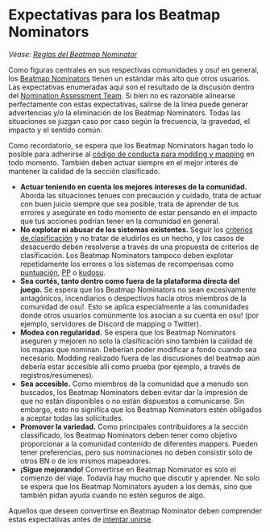 # Expectativas para los Beatmap Nominators

*Véase: [Reglas del Beatmap Nominator](/wiki/People/The_Team/Beatmap_Nominators/Rules)*

Como figuras centrales en sus respectivas comunidades y osu! en general, los [Beatmap Nominators](/wiki/People/The_Team/Beatmap_Nominators) tienen un estándar más alto que otros usuarios. Las expectativas enumeradas aquí son el resultado de la discusión dentro del [Nomination Assessment Team](/wiki/People/The_Team/Nomination_Assessment_Team). Si bien no es razonable alinearse perfectamente con estas expectativas, salirse de la línea puede generar advertencias y/o la eliminación de los Beatmap Nominators. Todas las situaciones se juzgan caso por caso según la frecuencia, la gravedad, el impacto y el sentido común.

Como recordatorio, se espera que los Beatmap Nominators hagan todo lo posible para adherirse al [código de conducta para modding y mapping](/wiki/Rules/Code_of_Conduct_for_Modding_and_Mapping) en todo momento. También deben actuar siempre en el mejor interés de mantener la calidad de la sección clasificado.

- **Actuar teniendo en cuenta los mejores intereses de la comunidad.** Aborda las situaciones tenues con precaución y cuidado, trata de actuar con buen juicio siempre que sea posible, trata de aprender de tus errores y asegúrate en todo momento de estar pensando en el impacto que tus acciones podrían tener en la comunidad en general.
- **No explotar ni abusar de los sistemas existentes.** Seguir los [criterios de clasificación](/wiki/Ranking_Criteria) y no tratar de eludirlos es un hecho, y los casos de desacuerdo deben resolverse a través de una propuesta de criterios de clasificación. Los Beatmap Nominators tampoco deben explotar repetidamente los errores o los sistemas de recompensas como [puntuación](/wiki/Gameplay/Score), [PP](/wiki/Performance_points) o [kudosu](/wiki/Modding/Kudosu).
- **Sea cortés, tanto dentro como fuera de la plataforma directa del juego.** Se espera que los Beatmap Nominators no sean excesivamente antagónicos, incendiarios o despectivos hacia otros miembros de la comunidad de osu!. Esto se aplica especialmente a las comunidades donde otros usuarios comúnmente los asocian a su cuenta en osu! (por ejemplo, servidores de Discord de mapping o Twitter).
- **Modea con regularidad.** Se espera que los Beatmap Nominators aseguren y mejoren no solo la clasificación sino también la calidad de los mapas que nominan. Deberían poder modificar a fondo cuando sea necesario. Modding realizado fuera de las discusiones del beatmap aún debería estar accesible allí como prueba (por ejemplo, a través de registros/resúmenes).
- **Sea accesible.** Como miembros de la comunidad que a menudo son buscados, los Beatmap Nominators deben evitar dar la impresión de que no están disponibles o no están dispuestos a comunicarse. Sin embargo, esto no significa que los Beatmap Nominators estén obligados a aceptar todas las solicitudes.
- **Promover la variedad.** Como principales contribuidores a la sección classificado, los Beatmap Nominators deben tener como objetivo proporcionar a la comunidad contenido de diferentes mappers. Pueden tener preferencias, pero sus nominaciones no deben consistir solo de otros BN o de los mismos mapeadores.
- **¡Sigue mejorando!** Convertirse en Beatmap Nominator es solo el comienzo del viaje. Todavía hay mucho que discutir y aprender. No solo se espera que los Beatmap Nominators ayuden a los demás, sino que también pidan ayuda cuando no estén seguros de algo.

Aquellos que deseen convertirse en Beatmap Nominator deben comprender estas expectativas antes de [intentar unirse](/wiki/People/The_Team/Beatmap_Nominators/Becoming_a_Beatmap_Nominator).
